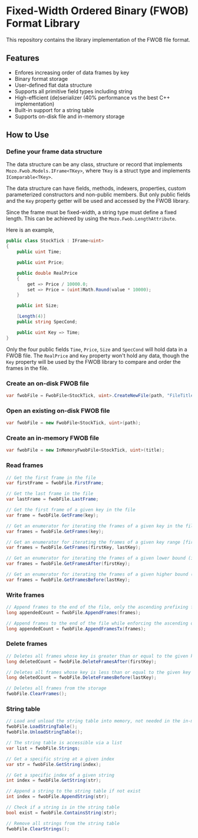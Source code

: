 # Fixed-Width Ordered Binary (FWOB) Format Library

This repository contains the library implementation of the FWOB file format.

## Features

* Enfores increasing order of data frames by key
* Binary format storage
* User-defined flat data structure
* Supports all primitive field types including string
* High-efficient (de)serializer (40% performance vs the best C++ implementation)
* Built-in support for a string table
* Supports on-disk file and in-memory storage

## How to Use

### Define your frame data structure

The data structure can be any class, structure or record that implements `Mozo.Fwob.Models.IFrame<TKey>`, where `TKey` is a struct type and implements `IComparable<TKey>`.

The data structure can have fields, methods, indexers, properties, custom parameterized constructors and non-public members. But only public fields and the `Key` property getter will be used and accessed by the FWOB library.

Since the frame must be fixed-width, a string type must define a fixed length. This can be achieved by using the `Mozo.Fwob.LengthAttribute`.

Here is an example,

```csharp
public class StockTick : IFrame<uint>
{
    public uint Time;

    public uint Price;

    public double RealPrice
    {
        get => Price / 10000.0;
        set => Price = (uint)Math.Round(value * 10000);
    }

    public int Size;

    [Length(4)]
    public string SpecCond;

    public uint Key => Time;
}
```

Only the four public fields `Time`, `Price`, `Size` and `SpecCond` will hold data in a FWOB file. The `RealPrice` and `Key` property won't hold any data, though the `Key` property will be used by the FWOB library to compare and order the frames in the file.

### Create an on-disk FWOB file

```csharp
var fwobFile = FwobFile<StockTick, uint>.CreateNewFile(path, "FileTitle");
```

### Open an existing on-disk FWOB file

```csharp
var fwobFile = new FwobFile<StockTick, uint>(path);
```

### Create an in-memory FWOB file

```csharp
var fwobFile = new InMemoryFwobFile<StockTick, uint>(title);
```

### Read frames

```csharp
// Get the first frame in the file
var firstFrame = fwobFile.FirstFrame;

// Get the last frame in the file
var lastFrame = fwobFile.LastFrame;

// Get the first frame of a given key in the file
var frame = fwobFile.GetFrame(key);

// Get an enumerator for iterating the frames of a given key in the file, in case the key is not unique
var frames = fwobFile.GetFrames(key);

// Get an enumerator for iterating the frames of a given key range [firstKey, lastKey) in the file
var frames = fwobFile.GetFrames(firstKey, lastKey);

// Get an enumerator for iterating the frames of a given lower bound (inclusive) in the file
var frames = fwobFile.GetFramesAfter(firstKey);

// Get an enumerator for iterating the frames of a given higher bound (inclusive) in the file
var frames = fwobFile.GetFramesBefore(lastKey);
```

### Write frames

```csharp
// Append frames to the end of the file, only the ascending prefixing frames will be taken
long appendedCount = fwobFile.AppendFrames(frames);

// Append frames to the end of the file while enforcing the ascending order by key and no data will be appended if the ordering rule is violated
long appendedCount = fwobFile.AppendFramesTx(frames);
```

### Delete frames

```csharp
// Deletes all frames whose key is greater than or equal to the given key
long deletedCount = fwobFile.DeleteFramesAfter(firstKey);

// Deletes all frames whose key is less than or equal to the given key
long deletedCount = fwobFile.DeleteFramesBefore(lastKey);

// Deletes all frames from the storage
fwobFile.ClearFrames();
```

### String table

```csharp
// Load and unload the string table into memory, not needed in the in-memory storage
fwobFile.LoadStringTable();
fwobFile.UnloadStringTable();

// The string table is accessible via a list
var list = fwobFile.Strings;

// Get a specific string at a given index
var str = fwobFile.GetString(index);

// Get a specific index of a given string
int index = fwobFile.GetString(str);

// Append a string to the string table if not exist
int index = fwobFile.AppendString(str);

// Check if a string is in the string table
bool exist = fwobFile.ContainsString(str);

// Remove all strings from the string table
fwobFile.ClearStrings();
```
